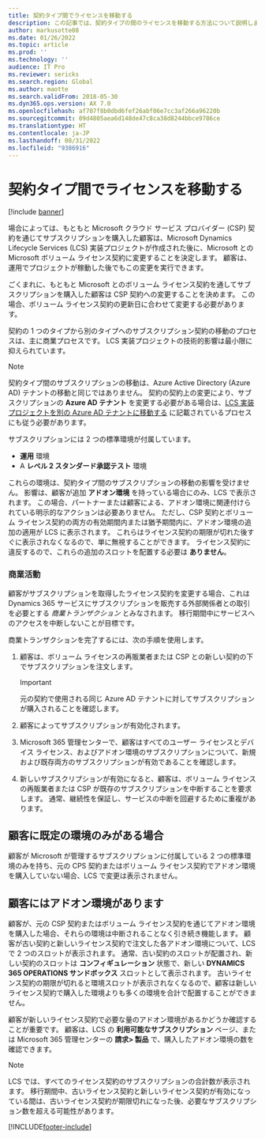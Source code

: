 ```yaml
---
title: 契約タイプ間でライセンスを移動する
description: この記事では、契約タイプの間のライセンスを移動する方法について説明します。
author: markusotte08
ms.date: 01/26/2022
ms.topic: article
ms.prod: ''
ms.technology: ''
audience: IT Pro
ms.reviewer: sericks
ms.search.region: Global
ms.author: maotte
ms.search.validFrom: 2018-05-30
ms.dyn365.ops.version: AX 7.0
ms.openlocfilehash: af707f8b0dbd6fef26abf06e7cc3af266a96220b
ms.sourcegitcommit: 09d4805aea6d148de47c8ca38d8244bbce9786ce
ms.translationtype: HT
ms.contentlocale: ja-JP
ms.lasthandoff: 08/31/2022
ms.locfileid: "9386916"
---
```

# <a name="move-licenses-between-agreement-types"></a>契約タイプ間でライセンスを移動する

[!include [banner](../includes/banner.md)]

場合によっては、もともと Microsoft クラウド サービス プロバイダー (CSP) 契約を通じてサブスクリプションを購入した顧客は、Microsoft Dynamics Lifecycle Services (LCS) 実装プロジェクトが作成された後に、Microsoft との Microsoft ボリューム ライセンス契約に変更することを決定します。 顧客は、運用でプロジェクトが稼動した後でもこの変更を実行できます。

ごくまれに、もともと Microsoft とのボリューム ライセンス契約を通してサブスクリプションを購入した顧客は CSP 契約への変更することを決めます。 この場合、ボリューム ライセンス契約の更新日に合わせて変更する必要があります。

契約の 1 つのタイプから別のタイプへのサブスクリプション契約の移動のプロセスは、主に商業プロセスです。 LCS 実装プロジェクトの技術的影響は最小限に抑えられています。

> [!NOTE]
> 契約タイプ間のサブスクリプションの移動は、Azure Active Directory (Azure AD) テナントの移動と同じではありません。 契約の契約上の変更により、サブスクリプションの **Azure AD テナント** を変更する必要がある場合は、[LCS 実装プロジェクトを別の Azure AD テナントに移動する](move-lcs-implementation-project-tenant.md) に記載されているプロセスにも従う必要があります。

サブスクリプションには 2 つの標準環境が付属しています。 

- **運用** 環境 
- A **レベル 2 スタンダード承認テスト** 環境

これらの環境は、契約タイプ間のサブスクリプションの移動の影響を受けません。 影響は、顧客が追加 **アドオン環境** を持っている場合にのみ、LCS で表示されます。 この場合、パートナーまたは顧客による、アドオン環境に関連付けられている明示的なアクションは必要ありません。 ただし、CSP 契約とボリューム ライセンス契約の両方の有効期間内または猶予期間内に、アドオン環境の追加の適用が LCS に表示されます。 これらはライセンス契約の期限が切れた後すぐに表示されなくなるので、単に無視することができます。 ライセンス契約に違反するので、これらの追加のスロットを配置する必要は **ありません**。

### <a name="commercial-activities"></a>商業活動

顧客がサブスクリプションを取得したライセンス契約を変更する場合、これは Dynamics 365 サービスにサブスクリプションを販売する外部関係者との取引を必要とする *商業トランザクション* とみなされます。 移行期間中にサービスへのアクセスを中断しないことが目標です。 

商業トランザクションを完了するには、次の手順を使用します。


1. 顧客は、ボリューム ライセンスの再販業者または CSP との新しい契約の下でサブスクリプションを注文します。

    > [!IMPORTANT]
    > 元の契約で使用される同じ Azure AD テナントに対してサブスクリプションが購入されることを確認します。

2. 顧客によってサブスクリプションが有効化されます。
3. Microsoft 365 管理センターで、顧客はすべてのユーザー ライセンスとデバイス ライセンス、およびアドオン環境のサブスクリプションについて、新規および既存両方のサブスクリプションが有効であることを確認します。 
4. 新しいサブスクリプションが有効になると、顧客は、ボリューム ライセンスの再販業者または CSP が既存のサブスクリプションを中断することを要求します。 通常、継続性を保証し、サービスの中断を回避するために重複があります。


## <a name="the-customer-only-has-default-environments"></a>顧客に既定の環境のみがある場合

顧客が Microsoft が管理するサブスクリプションに付属している 2 つの標準環境のみを持ち、元の CPS 契約またはボリューム ライセンス契約でアドオン環境を購入していない場合、LCS で変更は表示されません。


## <a name="the-customer-has-add-on-environments"></a>顧客にはアドオン環境があります

顧客が、元の CSP 契約またはボリューム ライセンス契約を通じてアドオン環境を購入した場合、それらの環境は中断されることなく引き続き機能します。 顧客が古い契約と新しいライセンス契約で注文した各アドオン環境について、LCS で 2 つのスロットが表示されます。 通常、古い契約のスロットが配置され、新しい契約のスロットは **コンフィギュレーション** 状態で、新しい **DYNAMICS 365 OPERATIONS サンドボックス** スロットとして表示されます。 古いライセンス契約の期限が切れると環境スロットが表示されなくなるので、顧客は新しいライセンス契約で購入した環境よりも多くの環境を合計で配置することができません。

顧客が新しいライセンス契約で必要な量のアドオン環境があるかどうか確認することが重要です。 顧客は、LCS の **利用可能なサブスクリプション** ページ、または Microsoft 365 管理センターの **請求> 製品** で、購入したアドオン環境の数を確認できます。

> [!NOTE]
> LCS では、すべてのライセンス契約のサブスクリプションの合計数が表示されます。 移行期間中、古いライセンス契約と新しいライセンス契約が有効になっている間は、古いライセンス契約が期限切れになった後、必要なサブスクリプション数を超える可能性があります。

[!INCLUDE[footer-include](../../../includes/footer-banner.md)]
